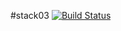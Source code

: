 #stack03
[![Build Status](https://travis-ci.org/Ivanopulopulo/stack03.svg?branch=master)](https://travis-ci.org/Ivanopulopulo/stack03)

